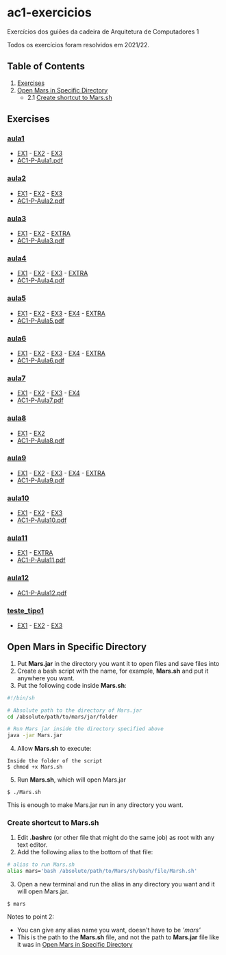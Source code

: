 # ac1-exercicios
Exercícios dos guiões da cadeira de Arquitetura de Computadores 1

Todos os exercícios foram resolvidos em 2021/22.

## Table of Contents
1. [Exercises](#exercises)
2. [Open Mars in Specific Directory](#open-mars-in-specific-directory)
	- 2.1 [Create shortcut to Mars.sh](#create-shortcut-to-marssh)

## Exercises

### [aula1](/aula1)
- [EX1](/aula1/EX1) - [EX2](/aula1/EX2) - [EX3](/aula1/EX3)
- [AC1-P-Aula1.pdf](/aula1/AC1-P-Aula1.pdf)

### [aula2](/aula2)
- [EX1](/aula2/EX1) - [EX2](/aula2/EX2) - [EX3](/aula2/EX3)
- [AC1-P-Aula2.pdf](/aula2/AC1-P-Aula2.pdf)

### [aula3](/aula3)
- [EX1](/aula3/EX1) - [EX2](/aula3/EX2) - [EXTRA](/aula3/EXTRA)
- [AC1-P-Aula3.pdf](/aula3/AC1-P-Aula3.pdf)

### [aula4](/aula4)
- [EX1](/aula4/EX1) - [EX2](/aula4/EX2) - [EX3](/aula4/EX3) - [EXTRA](/aula4/EXTRA)
- [AC1-P-Aula4.pdf](/aula4/AC1-P-Aula4.pdf)

### [aula5](/aula5)
- [EX1](/aula5/EX1) - [EX2](/aula5/EX2) - [EX3](/aula5/EX3) - [EX4](/aula5/EX4) - [EXTRA](/aula5/EXTRA)
- [AC1-P-Aula5.pdf](/aula5/AC1-P-Aula5.pdf)

### [aula6](/aula6)
- [EX1](/aula6/EX1) - [EX2](/aula6/EX2) - [EX3](/aula6/EX3) - [EX4](/aula6/EX4) - [EXTRA](/aula6/EXTRA)
- [AC1-P-Aula6.pdf](/aula6/AC1-P-Aula6.pdf)

### [aula7](/aula7)
- [EX1](/aula7/EX1) - [EX2](/aula7/EX2) - [EX3](/aula7/EX3) - [EX4](/aula7/EX4)
- [AC1-P-Aula7.pdf](/aula7/AC1-P-Aula7.pdf)

### [aula8](/aula8)
- [EX1](/aula8/EX1) - [EX2](/aula8/EX2)
- [AC1-P-Aula8.pdf](/aula8/AC1-P-Aula8.pdf)

### [aula9](/aula9)
- [EX1](/aula9/EX1) - [EX2](/aula9/EX2) - [EX3](/aula9/EX3) - [EX4](/aula9/EX4) - [EXTRA](/aula9/EXTRA)
- [AC1-P-Aula9.pdf](/aula9/AC1-P-Aula9.pdf)

### [aula10](/aula10)
- [EX1](/aula10/EX1) - [EX2](/aula10/EX2) - [EX3](/aula10/EX3)
- [AC1-P-Aula10.pdf](/aula10/AC1-P-Aula10.pdf)

### [aula11](/aula11)
- [EX1](/aula11/EX1) - [EXTRA](/aula11/EXTRA)
- [AC1-P-Aula11.pdf](/aula11/AC1-P-Aula11.pdf)

### [aula12](/aula12)
- [AC1-P-Aula12.pdf](/aula12/AC1-P-Aula12.pdf)

### [teste_tipo1](/teste_tipo-1)
- [EX1](/teste_tipo-1/EX1) - [EX2](/teste_tipo-1/EX2) - [EX3](/teste_tipo-1/EX3)

## Open Mars in Specific Directory
1. Put **Mars.jar** in the directory you want it to open files and save files into
2. Create a bash script with the name, for example, **Mars.sh** and put it anywhere you want.
3. Put the following code inside **Mars.sh**:
```bash
#!/bin/sh

# Absolute path to the directory of Mars.jar
cd /absolute/path/to/mars/jar/folder

# Run Mars jar inside the directory specified above
java -jar Mars.jar
```
4. Allow **Mars.sh** to execute:
```
Inside the folder of the script
$ chmod +x Mars.sh
```
5. Run **Mars.sh**, which will open Mars.jar
```
$ ./Mars.sh
```
This is enough to make Mars.jar run in any directory you want.

### Create shortcut to Mars.sh
1. Edit **.bashrc** (or other file that might do the same job) as root with any text editor.
2. Add the following alias to the bottom of that file:
```bash
# alias to run Mars.sh
alias mars='bash /absolute/path/to/Mars/sh/bash/file/Marsh.sh'
```

3. Open a new terminal and run the alias in any directory you want and it will open Mars.jar.
```
$ mars
```
Notes to point 2:
- You can give any alias name you want, doesn't have to be *'mars'*
- This is the path to the **Mars.sh** file, and not the path to **Mars.jar** file like it was in [Open Mars in Specific Directory](#open-mars-in-specific-directory)
